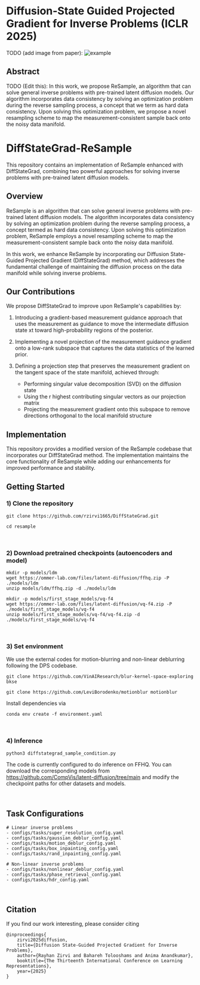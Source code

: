 # Diffusion-State Guided Projected Gradient for Inverse Problems (ICLR 2025)

TODO (add image from paper):
![example](https://github.com/soominkwon/resample/blob/main/figures/resample_ex.png)

## Abstract

TODO (Edit this): In this work, we propose ReSample, an algorithm that can solve general inverse problems with pre-trained latent diffusion models. Our algorithm incorporates data consistency by solving an optimization problem during the reverse sampling process, a concept that we term as hard data consistency. Upon solving this optimization problem, we propose a novel resampling scheme to map the measurement-consistent sample back onto the noisy data manifold.

# DiffStateGrad-ReSample

This repository contains an implementation of ReSample enhanced with DiffStateGrad, combining two powerful approaches for solving inverse problems with pre-trained latent diffusion models.

## Overview

ReSample is an algorithm that can solve general inverse problems with pre-trained latent diffusion models. The algorithm incorporates data consistency by solving an optimization problem during the reverse sampling process, a concept termed as hard data consistency. Upon solving this optimization problem, ReSample employs a novel resampling scheme to map the measurement-consistent sample back onto the noisy data manifold.

In this work, we enhance ReSample by incorporating our Diffusion State-Guided Projected Gradient (DiffStateGrad) method, which addresses the fundamental challenge of maintaining the diffusion process on the data manifold while solving inverse problems.

## Our Contributions

We propose DiffStateGrad to improve upon ReSample's capabilities by:

1. Introducing a gradient-based measurement guidance approach that uses the measurement as guidance to move the intermediate diffusion state xt toward high-probability regions of the posterior.

2. Implementing a novel projection of the measurement guidance gradient onto a low-rank subspace that captures the data statistics of the learned prior.

3. Defining a projection step that preserves the measurement gradient on the tangent space of the state manifold, achieved through:
   - Performing singular value decomposition (SVD) on the diffusion state
   - Using the r highest contributing singular vectors as our projection matrix
   - Projecting the measurement gradient onto this subspace to remove directions orthogonal to the local manifold structure

## Implementation

This repository provides a modified version of the ReSample codebase that incorporates our DiffStateGrad method. The implementation maintains the core functionality of ReSample while adding our enhancements for improved performance and stability.

## Getting Started

### 1) Clone the repository

```
git clone https://github.com/rzirvi1665/DiffStateGrad.git

cd resample
```

<br />

### 2) Download pretrained checkpoints (autoencoders and model)

```
mkdir -p models/ldm
wget https://ommer-lab.com/files/latent-diffusion/ffhq.zip -P ./models/ldm
unzip models/ldm/ffhq.zip -d ./models/ldm

mkdir -p models/first_stage_models/vq-f4
wget https://ommer-lab.com/files/latent-diffusion/vq-f4.zip -P ./models/first_stage_models/vq-f4
unzip models/first_stage_models/vq-f4/vq-f4.zip -d ./models/first_stage_models/vq-f4
```

<br />

### 3) Set environment

We use the external codes for motion-blurring and non-linear deblurring following the DPS codebase.

```
git clone https://github.com/VinAIResearch/blur-kernel-space-exploring bkse

git clone https://github.com/LeviBorodenko/motionblur motionblur
```

Install dependencies via

```
conda env create -f environment.yaml
```

<br />

### 4) Inference

```
python3 diffstategrad_sample_condition.py
```

The code is currently configured to do inference on FFHQ. You can download the corresponding models from https://github.com/CompVis/latent-diffusion/tree/main and modify the checkpoint paths for other datasets and models.


<br />

## Task Configurations

```
# Linear inverse problems
- configs/tasks/super_resolution_config.yaml
- configs/tasks/gaussian_deblur_config.yaml
- configs/tasks/motion_deblur_config.yaml
- configs/tasks/box_inpainting_config.yaml
- configs/tasks/rand_inpainting_config.yaml

# Non-linear inverse problems
- configs/tasks/nonlinear_deblur_config.yaml
- configs/tasks/phase_retrieval_config.yaml
- configs/tasks/hdr_config.yaml
```

<br />

## Citation
If you find our work interesting, please consider citing

```
@inproceedings{
    zirvi2025diffusion,
    title={Diffusion State-Guided Projected Gradient for Inverse Problems},
    author={Rayhan Zirvi and Bahareh Tolooshams and Anima Anandkumar},
    booktitle={The Thirteenth International Conference on Learning Representations},
    year={2025}
}
```

